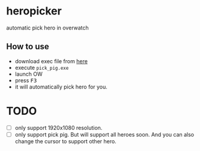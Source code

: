 # heropicker
automatic pick hero in overwatch

## How to use 

- download exec file from [here](https://github.com/ufo22940268/heropicker/releases)
- execute `pick_pig.exe`
- launch OW
- press <kbd>F3</kbd>
- it will automatically pick hero for you.

# TODO

- [ ] only support 1920x1080 resolution.
- [ ] only support pick pig. But will support all heroes soon. And you can also change the cursor to support other hero.
